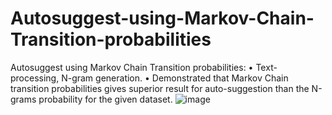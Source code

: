 # Autosuggest-using-Markov-Chain-Transition-probabilities
Autosuggest using Markov Chain Transition probabilities:
•	Text-processing, N-gram generation.
•	Demonstrated that Markov Chain transition probabilities gives superior result for auto-suggestion than the N-grams probability for the given dataset.
![image](https://github.com/Aparajita-Sengupta/Autosuggest-using-Markov-Chain-Transition-probabilities/assets/110929917/e4a71381-6ff4-4412-a455-388fc1595d56)

